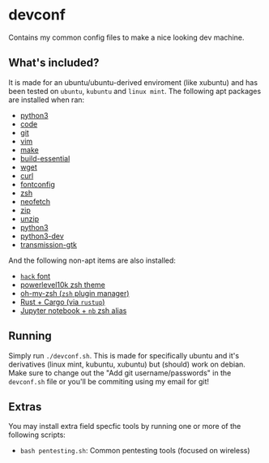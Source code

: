 # devconf

Contains my common config files to make a nice looking dev machine.

## What's included?

It is made for an ubuntu/ubuntu-derived enviroment (like xubuntu) and has been tested on `ubuntu`, `kubuntu` and `linux mint`. The following apt packages are installed when ran:

- [python3](https://python.org)
- [code](https://code.visualstudio.com/)
- [git](https://git-scm.com/)
- [vim](https://en.wikipedia.org/wiki/Vim_(text_editor))
- [make](https://en.wikipedia.org/wiki/Make_(software))
- [build-essential](https://packages.debian.org/bullseye/build-essential)
- [wget](https://en.wikipedia.org/wiki/Wget)
- [curl](https://en.wikipedia.org/wiki/CURL)
- [fontconfig](https://en.wikipedia.org/wiki/Fontconfig)
- [zsh](https://en.wikipedia.org/wiki/Z_shell)
- [neofetch](https://github.com/dylanaraps/neofetch)
- [zip](https://packages.debian.org/bullseye/zip)
- [unzip](https://packages.debian.org/buster/unzip)
- [python3](https://en.wikipedia.org/wiki/Python_(programming_language))
- [python3-dev](https://packages.debian.org/bullseye/python3-dev)
- [transmission-gtk](https://en.wikipedia.org/wiki/Transmission_(BitTorrent_client))

And the following non-apt items are also installed:

- [`hack` font](https://sourcefoundry.org/hack/)
- [powerlevel10k zsh theme](https://github.com/romkatv/powerlevel10k)
- [oh-my-zsh (`zsh` plugin manager)](https://ohmyz.sh/)
- [Rust + Cargo (via `rustup`)](https://en.wikipedia.org/wiki/Rust_(programming_language))
- [Jupyter notebook + `nb` zsh alias](https://jupyter.org/)

## Running

Simply run `./devconf.sh`. This is made for specifically ubuntu and it's derivatives (linux mint, kubuntu, xubuntu) but (should) work on debian. Make sure to change out the "Add git username/passwords" in the `devconf.sh` file or you'll be commiting using my email for git!

## Extras

You may install extra field specfic tools by running one or more of the following scripts:

- `bash pentesting.sh`: Common pentesting tools (focused on wireless)
